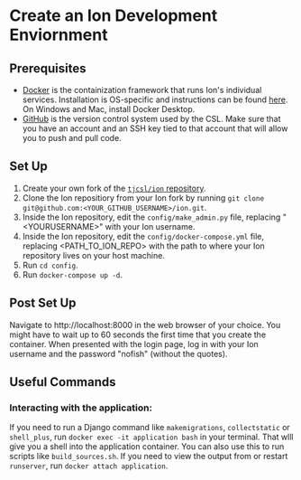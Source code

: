 # Create an Ion Development Enviornment

## Prerequisites
- [Docker](https://www.docker.com) is the containization framework that runs Ion's individual services. Installation is OS-specific and instructions can be found [here](ttps://www.docker.com/products/docker-desktop/). On Windows and Mac, install Docker Desktop.
- [GitHub](https://github.com) is the version control system used by the CSL. Make sure that you have an account and an SSH key tied to that account that will allow you to push and pull code.


## Set Up
1. Create your own fork of the [``tjcsl/ion`` repository](https://github.com/tjcsl/ion.git).
2. Clone the Ion repositiory from your Ion fork by running ``git clone git@github.com:<YOUR_GITHUB_USERNAME>/ion.git``.
3. Inside the Ion repository, edit the ``config/make_admin.py`` file, replacing "\<YOURUSERNAME\>" with your Ion username.
4. Inside the Ion repository, edit the ``config/docker-compose.yml`` file, replacing \<PATH_TO_ION_REPO\> with the path to where your Ion repository lives on your host machine.
5. Run ``cd config``.
5. Run ``docker-compose up -d``.


## Post Set Up
Navigate to http://localhost:8000 in the web browser of your choice. You might have to wait up to 60 seconds the first time that you create the container. When presented with the login page, log in with your Ion username and the password "nofish" (without the quotes).


## Useful Commands
### Interacting with the application:
If you need to run a Django command like ``makemigrations``, ``collectstatic`` or ``shell_plus``, run ``docker exec -it application bash`` in your terminal. That wlll give you a shell into the application container. You can also use this to run scripts like ``build_sources.sh``. If you need to view the output from or restart ``runserver``, run ``docker attach application``. 